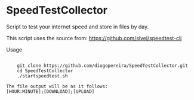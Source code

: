 # SpeedTestCollector
Script to test your internet speed and store in files by day.

This script uses the source from:
    https://github.com/sivel/speedtest-cli

Usage
~~~~~~

    git clone https://github.com/diogopereira/SpeedTestCollector.git
    cd SpeedTestCollector
    ./startspeedtest.sh

The file output will be as it follows:
[HOUR:MINUTE];[DOWNLOAD];[UPLOAD]
